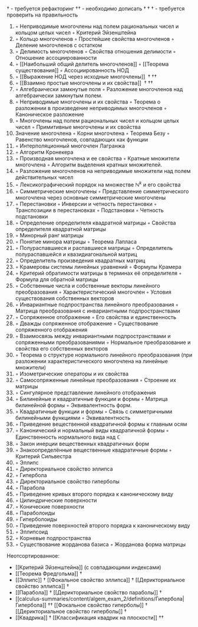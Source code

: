   $\dagger$ - требуется рефакторинг
$\dagger$$\dagger$ - необходимо дописать
$\dagger\dagger\dagger$ - требуется проверить на правильность

1. ◦ Неприводимые многочлены над полем рациональных чисел и кольцом целых чисел
   ◦ Критерий Эйзенштейна
2. ◦ Кольцо многочленов
   ◦ Простейшие свойства многочленов
   ◦ Деление многочленов с остатком
3. ◦ Делимость многочленов
   ◦ Свойства отношения делимости
   ◦ Отношение ассоциированности
4. ◦ [[Наибольший общий делитель многочленов]]
   ◦ [[Теорема существования]]
   ◦ Ассоциированность НОД
5. ◦ [[Выражение НОД через исходные многочлены]] ${} \dagger\dagger\dagger$
6. ◦ [[Взаимно простые многочлены и их свойства]] ${} \dagger\dagger\dagger$
7. ◦ Алгебраически замкнутые поля
   ◦ Разложение многочленов над алгебраически замкнутым полем.
8. ◦ Неприводимые многочлены и их свойства
   ◦ Теорема о разложении в произведение неприводимых многочленов
   ◦ Каноническое разложение
9. ◦ Многочлены над полем рациональных чисел и кольцом целых чисел
   ◦ Примитивные многочлены и их свойства
10. Значение многочлена
    ◦ Корни многочлена
    ◦ Теорема Безу
    ◦ Равенство многочленов, совпадающих как функции
11. ◦ Интерполяционный многочлен Лагранжа
12. ◦ Алгоритм Кронекера
13. ◦ Производная многочлена и ее свойства
    ◦ Кратные множители многочлена
    ◦ Алгоритм выделения кратных множителей.
14. ◦ Разложение многочленов на неприводимые множители над полем действительных чисел
15. ◦ Лексикографический порядок на множестве $\mathbb{N}^{k}$ и его свойства
16. ◦ Симметрические многочлены
    ◦ Представление симметрического многочлена через основные симметрические многочлены
17. ◦ Перестановки
    ◦ Инверсии и четность перестановки
    ◦ Транспозиции в перестановках
    ◦ Подстановки
    ◦ Четность подстановки
18. ◦ Определение определителя квадратной матрицы
    ◦ Свойства определителя квадратной матрицы
19. ◦ Минорный ранг матрицы
20. ◦ Понятие минора матрицы
    ◦ Теорема Лапласа
21. ◦ Полураспавшиеся и распавшиеся матрицы
    ◦ Определитель полураспавшейся и квазидиагональной матриц
22. ◦ Определитель произведения квадратных матриц
23. ◦ Крамеровы системы линейных уравнений
    ◦ Формулы Крамера
24. ◦ Критерий обратимости матрицы в терминах её определителя
    ◦ Формула для обратной матрицы
25. ◦ Собственные числа и собственные векторы линейного преобразования
    ◦ Характеристический многочлен
    ◦ Условия существования собственных векторов
26. ◦ Инвариантные подпространства линейного преобразования
    ◦ Матрица преобразования с инвариантными подпространствами
27. ◦ Сопряженное отображение
    ◦ Его свойства и единственность
28. ◦ Дважды сопряженное отображение
    ◦ Существование сопряженного отображения
29. ◦ Взаимосвязь между инвариантными подпространствами и сопряженными преобразованиями
    ◦ Нормальное преобразование и свойства его собственных векторов
30. ◦ Теорема о структуре нормального линейного преобразования (при разложении характеристического многочлена на линейные множители)
31. ◦ Изометрические операторы и их свойства
32. ◦ Самосопряженные линейные преобразования
    ◦ Строение их матрицы
33. ◦ Сингулярное представление линейного отображения
34. ◦ Билинейные и квадратичные функции и формы
    ◦ Матрица билинейной формы
    ◦ Эквивалентность форм.
35. ◦ Квадратичные функции и формы
    ◦ Связь с симметричными билинейными функциями
    ◦ Эквивалентность
36. ◦ Приведение вещественной квадратичной формы к главным осям
37. ◦ Канонический и нормальный виды квадратичной формы
    ◦ Единственность нормального вида над $\mathbb{C}$
38. ◦ Закон инерции вещественных квадратичных форм
39. ◦ Знакоопределённые вещественные квадратичные формы
    ◦ Критерий Сильвестра
40. ◦ Эллипс
41. ◦ Директориальное свойство эллипса
42. ◦ Гипербола
43. ◦ Директориальное свойство гиперболы
44. ◦ Парабола
45. ◦ Приведение кривых второго порядка к каноническому виду
46. ◦ Цилиндрические поверхности
47. ◦ Конические поверхности
48. ◦ Параболоиды
49. ◦ Гиперболоиды
50. ◦ Приведение поверхностей второго порядка к каноническому виду
51. ◦ Эллипсоид
52. ◦ Корневые подпространства
53. ◦ Существование жорданова базиса
    ◦ Жорданова форма матрицы

Неотсортированное:
- [[Критерий Эйзенштейна]] (с совпадающими индексами)
- [[Теорема Фредгольма]] $\dagger$ 
- [[Эллипc]] $\dagger$
   [[Фокальное свойство эллипса]] $\dagger$
   [[Дерикториальное свойство эллипса]] $\dagger$ 
- [[Парабола]] $\dagger$ 
  [[Дерикториальное свойство параболы]]  $\dagger$ 
- [[calculus-summaries/content/algem_exam_2/definitions/Гипербола|Гипербола]] $\dagger$$\dagger$ 
  [[Фокальное свойство гиперболы]]  $\dagger$ 
  [[Дерикториальное свойство гиперболы]]   $\dagger$ 
- [[Квадрика]] $\dagger$ 
  [[Классификация квадрик на плоскости]] $\dagger$$\dagger$